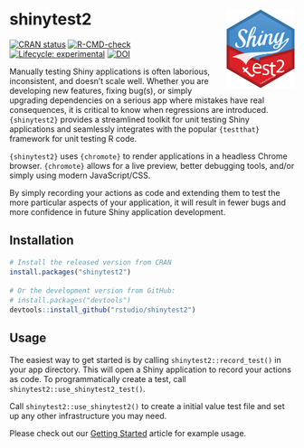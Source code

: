 # shinytest2 <a href="https://rstudio.github.io/shinytest2/"><img src="man/figures/logo.svg" align="right" height="139" /></a>

<!-- badges: start -->
[![CRAN status](https://www.r-pkg.org/badges/version/shinytest2)](https://CRAN.R-project.org/package=shinytest2)
[![R-CMD-check](https://github.com/rstudio/shinytest2/actions/workflows/R-CMD-check.yaml/badge.svg)](https://github.com/rstudio/shinytest2/actions)
[![Lifecycle: experimental](https://img.shields.io/badge/lifecycle-experimental-orange.svg)](https://lifecycle.r-lib.org/articles/stages.html#experimental)
[![DOI](https://zenodo.org/badge/383580925.svg)](https://zenodo.org/badge/latestdoi/383580925)
<!-- badges: end -->

Manually testing Shiny applications is often laborious, inconsistent, and doesn’t scale well. Whether you are developing new features, fixing bug(s), or simply upgrading dependencies on a serious app where mistakes have real consequences, it is critical to know when regressions are introduced. `{shinytest2}` provides a streamlined toolkit for unit testing Shiny applications and seamlessly integrates with the popular `{testthat}` framework for unit testing R code.

`{shinytest2}` uses `{chromote}` to render applications in a headless Chrome browser. `{chromote}` allows for a live preview, better debugging tools, and/or simply using modern JavaScript/CSS.

By simply recording your actions as code and extending them to test the more particular aspects of your application, it will result in fewer bugs and more confidence in future Shiny application development.


## Installation

```r
# Install the released version from CRAN
install.packages("shinytest2")

# Or the development version from GitHub:
# install.packages("devtools")
devtools::install_github("rstudio/shinytest2")
```

## Usage

The easiest way to get started is by calling `shinytest2::record_test()` in your app directory. This will open a Shiny application to record your actions as code. To programmatically create a test, call `shinytest2::use_shinytest2_test()`.

Call `shinytest2::use_shinytest2()` to create a initial value test file and set up any other infrastructure you may need.

Please check out our [Getting Started](https://rstudio.github.io/shinytest2/articles/shinytest2.html) article for example usage.
